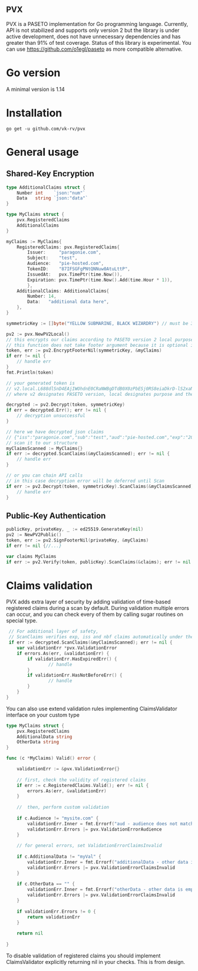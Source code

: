 ## PVX

PVX is a PASETO implementation for Go programming language.
Currently, API is not stabilized and supports only version 2 but the library is under active development, does not have unnecessary dependencies and has greater than 91% of test coverage.
Status of this library is experimental. You can use https://github.com/o1egl/paseto as more compatible alternative. 

# Go version
A minimal version is 1.14

# Installation 
```
go get -u github.com/vk-rv/pvx
```

# General usage

## Shared-Key Encryption
```go
type AdditionalClaims struct {
    Number int    `json:"num"`
    Data   string `json:"data"`
}

type MyClaims struct {
    pvx.RegisteredClaims
    AdditionalClaims
}

myClaims := MyClaims{
    RegisteredClaims: pvx.RegisteredClaims{
        Issuer:     "paragonie.com", 
        Subject:    "test",
        Audience:   "pie-hosted.com",
        TokenID:    "87IFSGFgPNtQNNuw0AtuLttP",
        IssuedAt:   pvx.TimePtr(time.Now()),
        Expiration: pvx.TimePtr(time.Now().Add(time.Hour * 1)),
		}, 
    AdditionalClaims: AdditionalClaims{
        Number: 14, 
        Data:   "additional data here",
    },
}

symmetricKey := []byte("YELLOW SUBMARINE, BLACK WIZARDRY") // must be 32 bytes

pv2 := pvx.NewPV2Local()
// this encrypts our claims according to PASETO version 2 local purpose algorithm
// this function does not take footer argument because it is optional in PASETO
token, err := pv2.EncryptFooterNil(symmetricKey, &myClaims)
if err != nil { 
    // handle err
}
fmt.Println(token)

// your generated token is
// v2.local.L688dlSnD4EAjIWOhdnE0CRaNWBgDTdB0X0zPbESj0RS8eiaDkrD-lS2xaNMskbOK0rQyTtZCzkHEZB6sj7sGyjLUtI2TyCUFZim8LLK6TIRRN-yzgc6MQYYWtHPCrHgMnhX50yqhpvH0zA2zgwsLOfYpUrT_YrIaOKZRNg7PC7wH9sSOp7Prz2lM8-Xq2Jdc6bO6i_JBROh0l_jhnAoeQZn6OGjnWGKW5BDmBPmxNL80s87YLNOLYU-2IG7Y0FflKeYOqwIWSlEJaCZbA63D39K7rDppec6IXC_uYeFWrCaqGidqImhSVrTcscxI62aHHj5ohxtk_I6lrZHQQ
// where v2 designates PASETO version, local designates purpose and the last part is base64-encoded ciphertext among with nonce, so that nobody can't decrypt it without your key

decrypted := pv2.Decrypt(token, symmetricKey)
if err = decrypted.Err(); err != nil {
    // decryption unsuccessful
}

// here we have decrypted json claims
// {"iss":"paragonie.com","sub":"test","aud":"pie-hosted.com","exp":"2021-01-12T18:35:17.73122+03:00","iat":"2021-01-12T17:35:17.73122+03:00","jti":"87IFSGFgPNtQNNuw0AtuLttP","num":14,"data":"additional data here"}
// scan it to our structure
myClaimsScanned := MyClaims{}
if err := decrypted.ScanClaims(&myClaimsScanned); err != nil {
    // handle err
}

// or you can chain API calls
// in this case decryption error will be deferred until Scan
if err := pv2.Decrypt(token, symmetricKey).ScanClaims(&myClaimsScanned); err != nil {
    // handle err 	
}
```

## Public-Key Authentication
```go
publicKey, privateKey, _ := ed25519.GenerateKey(nil)
pv2 := NewPV2Public()
token, err := pv2.SignFooterNil(privateKey, &myClaims)
if err != nil {//...}

var claims MyClaims 
if err := pv2.Verify(token, publicKey).ScanClaims(&claims); err != nil {//...}


```

# Claims validation 
PVX adds extra layer of security by adding validation of time-based registered claims during a scan by default.
During validation multiple errors can occur, and you can check every of them by calling sugar routines on special type.
```go
 // For additional layer of safety, 
 // ScanClaims verifies exp, iss and nbf claims automatically under the hood and you can check whether validation error occurred or not 
 if err := decrypted.ScanClaims(&myClaimsScanned); err != nil {
    var validationErr *pvx.ValidationError
    if errors.As(err, &validationErr) {
        if validationErr.HasExpiredErr() { 
                // handle 
		}
		if validationErr.HasNotBeforeErr() { 
                // handle 
		}
	}
}
```

You can also use extend validation rules implementing ClaimsValidator interface on your custom type
```go
type MyClaims struct {
	pvx.RegisteredClaims
	AdditionalData string
	OtherData string 
} 

func (c *MyClaims) Valid() error {

	validationErr := &pvx.ValidationError{}
	
	// first, check the validity of registered claims
	if err := c.RegisteredClaims.Valid(); err != nil {
		errors.As(err, &validationErr)
	}
	
	//  then, perform custom validation
	
	if c.Audience != "mysite.com" {
		validationErr.Inner = fmt.Errorf("aud - audience does not match: %w", validationErr.Inner)
		validationErr.Errors |= pvx.ValidationErrorAudience
	}
	
	// for general errors, set ValidationErrorClaimsInvalid
	
	if c.AdditionalData != "myVal" {
		validationErr.Inner = fmt.Errorf("additionalData - other data is empty: %w", validationErr.Inner)
		validationErr.Errors |= pvx.ValidationErrorClaimsInvalid
	}
	
	if c.OtherData == "" {
		validationErr.Inner = fmt.Errorf("otherData - other data is empty: %w", validationErr.Inner)
		validationErr.Errors |= pvx.ValidationErrorClaimsInvalid
	}
	
	if validationErr.Errors != 0 {
		return validationErr
	}
	
	return nil 
	
}

```

To disable validation of registered claims you should implement ClaimsValidator explicitly returning nil in your checks.
This is from design. 